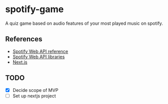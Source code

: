 # spotify-game

A quiz game based on audio features of your most played music on spotify.

## References
- [Spotify Web API reference](https://developer.spotify.com/documentation/web-api/reference/)
- [Spotify Web API libraries](https://developer.spotify.com/documentation/web-api/libraries/)
- [Next.js](https://nextjs.org/)

## TODO
- [x] Decide scope of MVP
- [ ] Set up nextjs project

